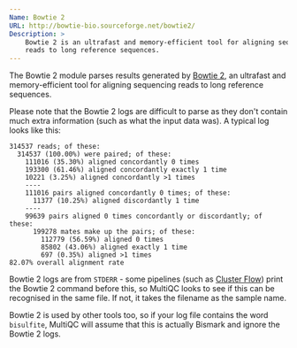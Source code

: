 ```yaml
---
Name: Bowtie 2
URL: http://bowtie-bio.sourceforge.net/bowtie2/
Description: >
    Bowtie 2 is an ultrafast and memory-efficient tool for aligning sequencing
    reads to long reference sequences.
---
```


The Bowtie 2 module parses results generated by
[Bowtie 2](http://bowtie-bio.sourceforge.net/bowtie2/),
an ultrafast and memory-efficient tool for aligning sequencing
reads to long reference sequences.

Please note that the Bowtie 2 logs are difficult to parse as they don't contain
much extra information (such as what the input data was). A typical log looks like this:

```
314537 reads; of these:
  314537 (100.00%) were paired; of these:
    111016 (35.30%) aligned concordantly 0 times
    193300 (61.46%) aligned concordantly exactly 1 time
    10221 (3.25%) aligned concordantly >1 times
    ----
    111016 pairs aligned concordantly 0 times; of these:
      11377 (10.25%) aligned discordantly 1 time
    ----
    99639 pairs aligned 0 times concordantly or discordantly; of these:
      199278 mates make up the pairs; of these:
        112779 (56.59%) aligned 0 times
        85802 (43.06%) aligned exactly 1 time
        697 (0.35%) aligned >1 times
82.07% overall alignment rate
```

Bowtie 2 logs are from `STDERR` - some pipelines (such as [Cluster Flow](http://clusterflow.io))
print the Bowtie 2 command before this, so MultiQC looks to see if this can be recognised in the same
file. If not, it takes the filename as the sample name.

Bowtie 2 is used by other tools too, so if your log file contains the word `bisulfite`, MultiQC will
assume that this is actually Bismark and ignore the Bowtie 2 logs.
